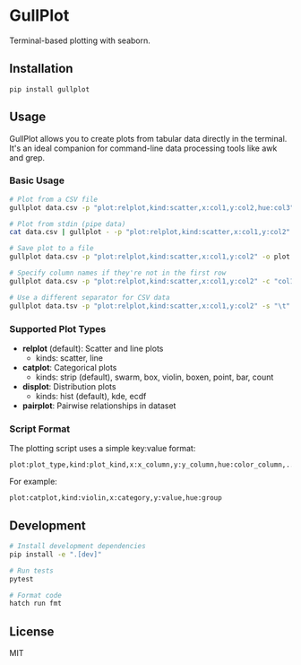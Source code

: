 # GullPlot

Terminal-based plotting with seaborn. 

## Installation

```
pip install gullplot
```

## Usage

GullPlot allows you to create plots from tabular data directly in the terminal. It's an ideal companion for command-line data processing tools like awk and grep.

### Basic Usage

```bash
# Plot from a CSV file
gullplot data.csv -p "plot:relplot,kind:scatter,x:col1,y:col2,hue:col3"

# Plot from stdin (pipe data)
cat data.csv | gullplot - -p "plot:relplot,kind:scatter,x:col1,y:col2"

# Save plot to a file
gullplot data.csv -p "plot:relplot,kind:scatter,x:col1,y:col2" -o plot.png

# Specify column names if they're not in the first row
gullplot data.csv -p "plot:relplot,kind:scatter,x:col1,y:col2" -c "col1,col2,col3"

# Use a different separator for CSV data
gullplot data.tsv -p "plot:relplot,kind:scatter,x:col1,y:col2" -s "\t"
```

### Supported Plot Types

- **relplot** (default): Scatter and line plots
  - kinds: scatter, line
- **catplot**: Categorical plots
  - kinds: strip (default), swarm, box, violin, boxen, point, bar, count
- **displot**: Distribution plots
  - kinds: hist (default), kde, ecdf
- **pairplot**: Pairwise relationships in dataset

### Script Format

The plotting script uses a simple key:value format:

```
plot:plot_type,kind:plot_kind,x:x_column,y:y_column,hue:color_column,...
```

For example:
```
plot:catplot,kind:violin,x:category,y:value,hue:group
```

## Development

```bash
# Install development dependencies
pip install -e ".[dev]"

# Run tests
pytest

# Format code
hatch run fmt
```

## License

MIT